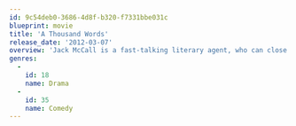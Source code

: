 ```yaml
---
id: 9c54deb0-3686-4d8f-b320-f7331bbe031c
blueprint: movie
title: 'A Thousand Words'
release_date: '2012-03-07'
overview: 'Jack McCall is a fast-talking literary agent, who can close any deal, any time, any way. He has set his sights on New Age guru Dr. Sinja (Cliff Curtis) for his own selfish purposes. But Dr. Sinja is on to him, and Jack’s life comes unglued after a magical Bodhi tree mysteriously appears in his backyard. With every word Jack speaks, a leaf falls from the tree and he realizes that when the last leaf falls, both he and the tree are toast. Words have never failed Jack McCall, but now he’s got to stop talking and conjure up some outrageous ways to communicate or he’s a goner.'
genres:
  -
    id: 18
    name: Drama
  -
    id: 35
    name: Comedy
---
```

